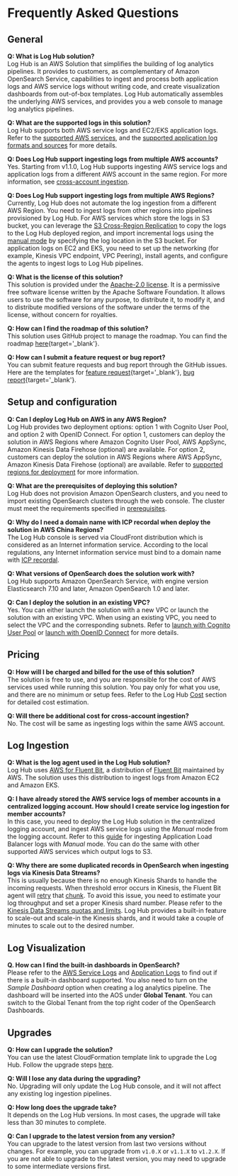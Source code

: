 # Frequently Asked Questions

## General

**Q:  What is Log Hub solution?**<br>
Log Hub is an AWS Solution that simplifies the building of log analytics pipelines. It provides
to customers, as complementary of Amazon OpenSearch Service, capabilities to ingest and process both application logs
and AWS service logs without writing code, and create visualization dashboards from out-of-box templates. Log Hub automatically
assembles the underlying AWS services, and provides you a web console to manage log analytics pipelines.

**Q: What are the supported logs in this solution?**</br>
Log Hub supports both AWS service logs and EC2/EKS application logs. Refer to the [supported AWS services](./aws-services/index.md#supported-aws-services),
and the [supported application log formats and sources](./applications/index.md#supported-log-formats-and-sources) for more details.

**Q: Does Log Hub support ingesting logs from multiple AWS accounts?**<br>
Yes. Starting from v1.1.0, Log Hub supports ingesting AWS service logs and application logs from a different AWS account 
in the same region. For more information, see [cross-account ingestion](./link-account/index.md).

**Q: Does Log Hub support ingesting logs from multiple AWS Regions?**</br>
Currently, Log Hub does not automate the log ingestion from a different AWS Region. You need to ingest logs from other 
regions into pipelines provisioned by Log Hub. For AWS services which store the logs in S3 bucket, you can leverage 
the [S3 Cross-Region Replication](https://docs.aws.amazon.com/AmazonS3/latest/userguide/replication.html)
to copy the logs to the Log Hub deployed region, and import incremental logs using the [manual mode](./aws-services/cloudfront.md#using-the-log-hub-console) by specifying the 
log location in the S3 bucket. For application logs on EC2 and EKS, you need to set up the networking (for example, Kinesis VPC endpoint, VPC Peering), 
install agents, and configure the agents to ingest logs to Log Hub pipelines.

**Q: What is the license of this solution?**</br>
This solution is provided under the [Apache-2.0 license](https://www.apache.org/licenses/LICENSE-2.0). It is a permissive free
software license written by the Apache Software Foundation. It allows users to use the software for any purpose, to distribute
it, to modify it, and to distribute modified versions of the software under the terms of the license, without concern for royalties.

**Q: How can I find the roadmap of this solution?**</br>
This solution uses GitHub project to manage the roadmap. You can find the roadmap [here](https://github.com/orgs/awslabs/projects/58){target='_blank'}.

**Q: How can I submit a feature request or bug report?**</br>
You can submit feature requests and bug report through the GitHub issues. Here are the templates for [feature request][github-fr]{target='_blank'}, [bug report][github-br]{target='_blank'}.

## Setup and configuration

**Q: Can I deploy Log Hub on AWS in any AWS Region?**</br>
Log Hub provides two deployment options: option 1 with Cognito User Pool, and option 2 with OpenID Connect. For 
option 1, customers can deploy the solution in AWS Regions where Amazon Cognito User Pool, AWS AppSync, Amazon Kinesis Data Firehose (optional) are available. 
For option 2, customers can deploy the solution in AWS Regions where AWS AppSync, Amazon Kinesis Data Firehose (optional) are available.
Refer to [supported regions for deployment](./considerations.md#regional-deployments) for more information.

**Q: What are the prerequisites of deploying this solution?**</br>
Log Hub does not provision Amazon OpenSearch clusters, and you need to import existing OpenSearch clusters through the web console. The cluster
must meet the requirements specified in [prerequisites](./domains/import.md#prerequisite).

**Q: Why do I need a domain name with ICP recordal when deploy the solution in AWS China Regions?**</br>
The Log Hub console is served via CloudFront distribution which is considered as an Internet information service. According
to the local regulations, any Internet information service must bind to a domain name with [ICP recordal](https://www.amazonaws.cn/en/support/icp/?nc2=h_l2_su).

**Q: What versions of OpenSearch does the solution work with?**</br>
Log Hub supports Amazon OpenSearch Service, with engine version Elasticsearch 7.10 and later, Amazon OpenSearch 1.0 and later.

**Q: Can I deploy the solution in an existing VPC?**</br>
Yes. You can either launch the solution with a new VPC or launch the solution with an existing VPC. When using an existing
VPC, you need to select the VPC and the corresponding subnets. Refer to [launch with Cognito User Pool](./deployment/with-cognito.md) or
[launch with OpenID Connect](./deployment/with-oidc.md) for more details.

## Pricing

**Q: How will I be charged and billed for the use of this solution?**</br>
The solution is free to use, and you are responsible for the cost of AWS services used while running this solution. 
You pay only for what you use, and there are no minimum or setup fees. Refer to the Log Hub [Cost](./cost.md) section for detailed cost estimation. 

**Q: Will there be additional cost for cross-account ingestion?**</br>
No. The cost will be same as ingesting logs within the same AWS account.

## Log Ingestion

**Q: What is the log agent used in the Log Hub solution?**</br>
Log Hub uses [AWS for Fluent Bit](https://github.com/aws/aws-for-fluent-bit), a distribution of [Fluent Bit](https://fluentbit.io/) maintained by AWS.
The solution uses this distribution to ingest logs from Amazon EC2 and Amazon EKS.

**Q: I have already stored the AWS service logs of member accounts in a centralized logging account. How should I create service log ingestion for member accounts?**</br>
In this case, you need to deploy the Log Hub solution in the centralized logging account, and ingest AWS service logs 
using the *Manual* mode from the logging account. Refer to this [guide](./aws-services/elb.md) for ingesting Application 
Load Balancer logs with *Manual* mode. You can do the same with other supported AWS services which output logs to S3.

**Q: Why there are some duplicated records in OpenSearch when ingesting logs via Kinesis Data Streams?**</br>
This is usually because there is no enough Kinesis Shards to handle the incoming requests. When threshold error occurs
in Kinesis, the Fluent Bit agent will [retry](https://docs.fluentbit.io/manual/administration/scheduling-and-retries) 
that [chunk](https://docs.fluentbit.io/manual/administration/buffering-and-storage). To avoid this issue, you need to estimate your log throughput and set a proper Kinesis shard number. Please refer to the 
[Kinesis Data Streams quotas and limits](https://docs.aws.amazon.com/streams/latest/dev/service-sizes-and-limits.html).
Log Hub provides a built-in feature to scale-out and scale-in the Kinesis shards, and it would take a couple of minutes 
to scale out to the desired number.

## Log Visualization

**Q. How can I find the built-in dashboards in OpenSearch?**</br>
Please refer to the [AWS Service Logs](./aws-services/index.md#supported-aws-services) and [Application Logs](./applications/index.md#supported-log-formats-and-sources) to 
find out if there is a built-in dashboard supported. You also need to turn on the *Sample Dashboard* option when creating
a log analytics pipeline. The dashboard will be inserted into the AOS under **Global Tenant**. You can switch to the 
Global Tenant from the top right coder of the OpenSearch Dashboards.

## Upgrades

**Q: How can I upgrade the solution?**</br>
You can use the latest CloudFormation template link to upgrade the Log Hub. Follow the upgrade steps [here](./upgrade.md).

**Q: Will I lose any data during the upgrading?**</br>
No. Upgrading will only update the Log Hub console, and it will not affect any existing log ingestion pipelines.

**Q: How long does the upgrade take?**</br>
It depends on the Log Hub versions. In most cases, the upgrade will take less than 30 minutes to complete.

**Q: Can I upgrade to the latest version from any version?**</br>
You can upgrade to the latest version from last two versions without changes. For example, you can upgrade from `v1.0.X` or `v1.1.X` to `v1.2.X`.
If you are not able to upgrade to the latest version, you may need to upgrade to some intermediate versions first.


[github-fr]: https://github.com/awslabs/log-hub/issues/new?assignees=&labels=feature-request%2Cneeds-triage&template=feature-request.yml&title=%28module+name%29%3A+%28short+issue+description%29
[github-br]: https://github.com/awslabs/log-hub/issues/new?assignees=&labels=bug%2Cneeds-triage&template=bug-report.yml&title=%28module+name%29%3A+%28short+issue+description%29